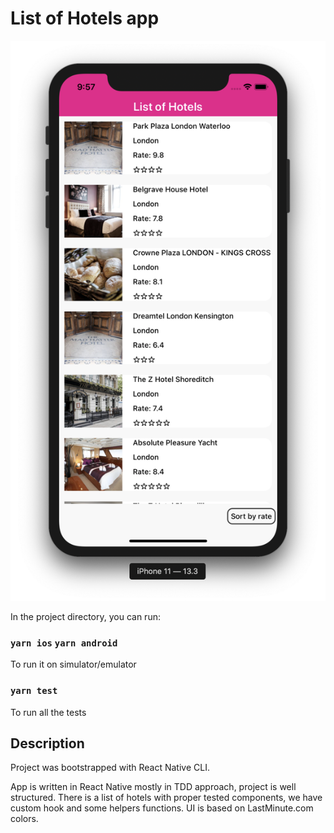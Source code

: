 # List of Hotels app

![App preview](./AppScreen.png)

In the project directory, you can run:

### `yarn ios` `yarn android`

To run it on simulator/emulator

### `yarn test`

To run all the tests

## Description

Project was bootstrapped with React Native CLI.

App is written in React Native mostly in TDD approach, project is well structured. There is a list of hotels with proper tested components, we have custom hook and some helpers functions. UI is based on LastMinute.com colors.
